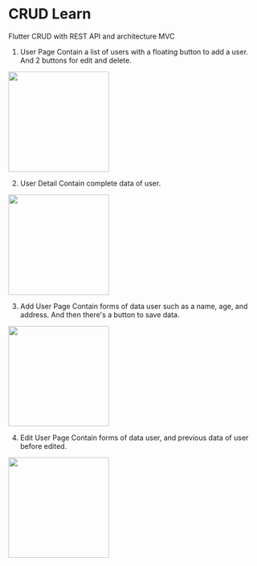 # CRUD Learn
Flutter CRUD with REST API and architecture MVC

1. User Page
Contain a list of users with a floating button to add a user. And 2 buttons for edit and delete.
<img src="https://github.com/ptrjs/crud_learn/assets/34370936/d7cf7039-0891-431e-a10b-4d08a4c6cb23" width="200">


2. User Detail
Contain complete data of user.
<img src="https://github.com/ptrjs/crud_learn/assets/34370936/ef512ec8-71d1-4935-b45a-c0507f595d14" width="200">


3. Add User Page
Contain forms of data user such as a name, age, and address. And then there's a button to save data.
<img src="https://github.com/ptrjs/crud_learn/assets/34370936/63e0211f-9af9-467b-907a-616818128a5f" width="200">


4. Edit User Page
Contain forms of data user, and previous data of user before edited.
<img src="https://github.com/ptrjs/crud_learn/assets/34370936/f385ee0b-dab4-4f8a-9d8f-aefa5476c05e" width="200">

